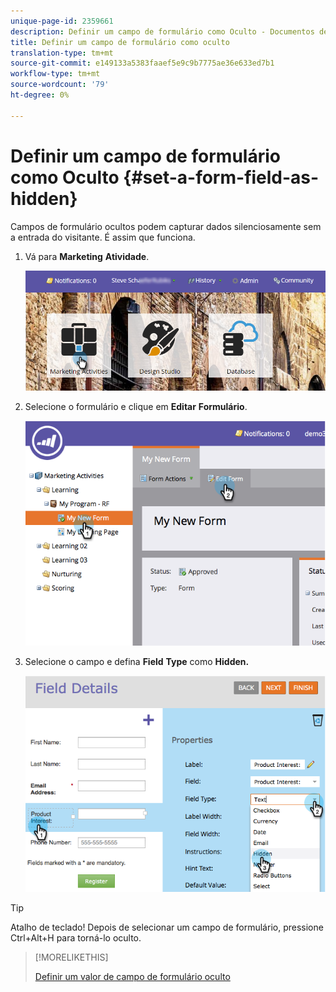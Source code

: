 ```yaml
---
unique-page-id: 2359661
description: Definir um campo de formulário como Oculto - Documentos de marketing - Documentação do produto
title: Definir um campo de formulário como oculto
translation-type: tm+mt
source-git-commit: e149133a5383faaef5e9c9b7775ae36e633ed7b1
workflow-type: tm+mt
source-wordcount: '79'
ht-degree: 0%

---
```



# Definir um campo de formulário como Oculto {#set-a-form-field-as-hidden}

Campos de formulário ocultos podem capturar dados silenciosamente sem a entrada do visitante. É assim que funciona.

1. Vá para **Marketing** **Atividade**.

   ![](assets/login-marketing-activities-3.png)

1. Selecione o formulário e clique em **Editar** **Formulário**.

   ![](assets/image2014-9-15-12-3a58-3a47.png)

1. Selecione o campo e defina **Field** **Type** como **Hidden.**

   ![](assets/image2014-9-15-12-3a58-3a56.png)

>[!TIP]
>
>Atalho de teclado! Depois de selecionar um campo de formulário, pressione Ctrl+Alt+H para torná-lo oculto.

>[!MORELIKETHIS]
>
>[Definir um valor de campo de formulário oculto](set-a-hidden-form-field-value.md)

